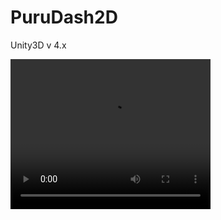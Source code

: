 # PuruDash2D
Unity3D v 4.x

<video width="320" height="240" controls>
  <source src="https://youtu.be/hvS8Ny2db9Q" type="video/mp4">
  <source src="movie.ogg" type="video/ogg">
Your browser does not support the video tag.
</video>
